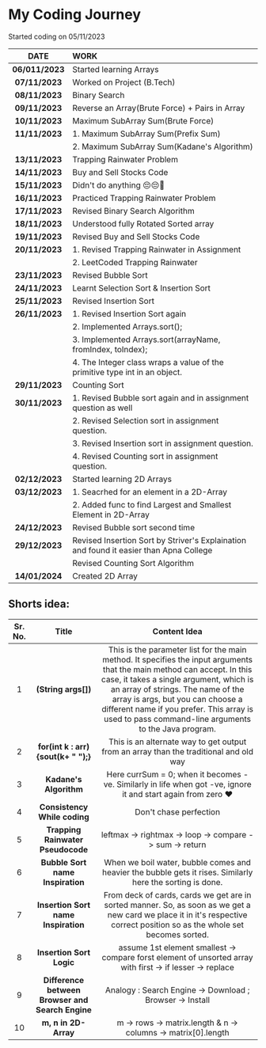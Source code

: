 # My Coding Journey

Started coding on 05/11/2023

|    **DATE**     | **WORK**                                                                               |
| :-------------: | :------------------------------------------------------------------------------------- |
| **06/011/2023** | Started learning Arrays                                                                |
| **07/11/2023**  | Worked on Project (B.Tech)                                                             |
| **08/11/2023**  | Binary Search                                                                          |
| **09/11/2023**  | Reverse an Array(Brute Force) + Pairs in Array                                         |
| **10/11/2023**  | Maximum SubArray Sum(Brute Force)                                                      |
| **11/11/2023**  | 1. Maximum SubArray Sum(Prefix Sum)                                                    |
|                 | 2. Maximum SubArray Sum(Kadane's Algorithm)                                            |
| **13/11/2023**  | Trapping Rainwater Problem                                                             |
| **14/11/2023**  | Buy and Sell Stocks Code                                                               |
| **15/11/2023**  | Didn't do anything 😔😔🤧                                                              |
| **16/11/2023**  | Practiced Trapping Rainwater Problem                                                   |
| **17/11/2023**  | Revised Binary Search Algorithm                                                        |
| **18/11/2023**  | Understood fully Rotated Sorted array                                                  |
| **19/11/2023**  | Revised Buy and Sell Stocks Code                                                       |
| **20/11/2023**  | 1. Revised Trapping Rainwater in Assignment                                            |
|                 | 2. LeetCoded Trapping Rainwater                                                        |
| **23/11/2023**  | Revised Bubble Sort                                                                    |
| **24/11/2023**  | Learnt Selection Sort & Insertion Sort                                                 |
| **25/11/2023**  | Revised Insertion Sort                                                                 |
| **26/11/2023**  | 1. Revised Insertion Sort again                                                        |
|                 | 2. Implemented Arrays.sort();                                                          |
|                 | 3. Implemented Arrays.sort(arrayName, fromIndex, toIndex);                             |
|                 | 4. The Integer class wraps a value of the primitive type int in an object.             |
| **29/11/2023**  | Counting Sort                                                                          |
| **30/11/2023**  | 1. Revised Bubble sort again and in assignment question as well                        |
|                 | 2. Revised Selection sort in assignment question.                                      |
|                 | 3. Revised Insertion sort in assignment question.                                      |
|                 | 4. Revised Counting sort in assignment question.                                       |
| **02/12/2023**  | Started learning 2D Arrays                                                             |
| **03/12/2023**  | 1. Seacrhed for an element in a 2D-Array                                               |
|                 | 2. Added func to find Largest and Smallest Element in 2D-Array                         |
| **24/12/2023**  | Revised Bubble sort second time                                                        |
| **29/12/2023**  | Revised Insertion Sort by Striver's Explaination and found it easier than Apna College |
|                 | Revised Counting Sort Algorithm                                                        |
| **14/01/2024**  | Created 2D Array                                                                       |

## Shorts idea:

| Sr. No. |                      Title                       |                                                                                                                                                                    Content Idea                                                                                                                                                                    |
| :-----: | :----------------------------------------------: | :------------------------------------------------------------------------------------------------------------------------------------------------------------------------------------------------------------------------------------------------------------------------------------------------------------------------------------------------: |
|    1    |               **(String args[])**                | This is the parameter list for the main method. It specifies the input arguments that the main method can accept. In this case, it takes a single argument, which is an array of strings. The name of the array is args, but you can choose a different name if you prefer. This array is used to pass command-line arguments to the Java program. |
|    2    |       **for(int k : arr){sout(k+ " ");}**        |                                                                                                                               This is an alternate way to get output from an array than the traditional and old way                                                                                                                                |
|    3    |              **Kadane's Algorithm**              |                                                                                                                   Here currSum = 0; when it becomes -ve. Similarly in life when got -ve, ignore it and start again from zero ❤️                                                                                                                    |
|    4    |           **Consistency While coding**           |                                                                                                                                                               Don't chase perfection                                                                                                                                                               |
|    5    |        **Trapping Rainwater Pseudocode**         |                                                                                                                                              leftmax -> rightmax -> loop -> compare -> sum -> return                                                                                                                                               |
|    6    |         **Bubble Sort name Inspiration**         |                                                                                                                     When we boil water, bubble comes and heavier the bubble gets it rises. Similarly here the sorting is done.                                                                                                                     |
|    7    |       **Insertion Sort name Inspiration**        |                                                                                    From deck of cards, cards we get are in sorted manner. So, as soon as we get a new card we place it in it's respective correct position so as the whole set becomes sorted.                                                                                     |
|    8    |             **Insertion Sort Logic**             |                                                                                                                     assume 1st element smallest -> compare forst element of unsorted array with first -> if lesser -> replace                                                                                                                      |
|    9    | **Difference between Browser and Search Engine** |                                                                                                                                              Analogy : Search Engine -> Download ; Browser -> Install                                                                                                                                              |
|   10    |               **m, n in 2D-Array**               |                                                                                                                                           m -> rows -> matrix.length & n -> columns -> matrix[0].length                                                                                                                                            |
